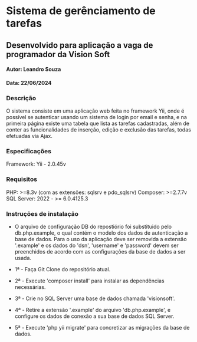 # Sistema de gerênciamento de tarefas
## Desenvolvido para aplicação a vaga de programador da Vision Soft

#### Autor: Leandro Souza
#### Data: 22/06/2024

### Descrição
O sistema consiste em uma aplicação web feita no framework Yii, onde é possível se autenticar usando um sistema de login por email e senha, e na primeira página existe
uma tabela que lista as tarefas cadastradas, além de conter as funcionalidades de inserção, edição e exclusão das tarefas, todas efetuadas via Ajax.

### Especificações
Framework: Yii - 2.0.45v

### Requisitos
PHP: >=8.3v (com as extensões: sqlsrv e pdo_sqlsrv)
Composer: >=2.7.7v
SQL Server: 2022 - >= 6.0.4125.3 

### Instruções de instalação
* O arquivo de configuração DB do repostiório foi substituido pelo db.php.example, o qual contém o modelo dos dados de autenticação a base de dados. Para o uso da aplicação deve ser removida a extensão '.example' e os dados do 'dsn', 'username' e 'password' devem ser preenchidos de acordo com as configurações da base de dados a ser usada.

* 1ª - Faça Git Clone do repositório atual.
* 2ª - Execute 'composer install' para instalar as dependências necessárias.
* 3ª - Crie no SQL Server uma base de dados chamada 'visionsoft'.
* 4ª - Retire a extensão '.example' do arquivo 'db.php.example', e configure os dados de conexão a sua base de dados SQL Server.
* 5ª - Execute 'php yii migrate' para concretizar as migrações da base de dados.
